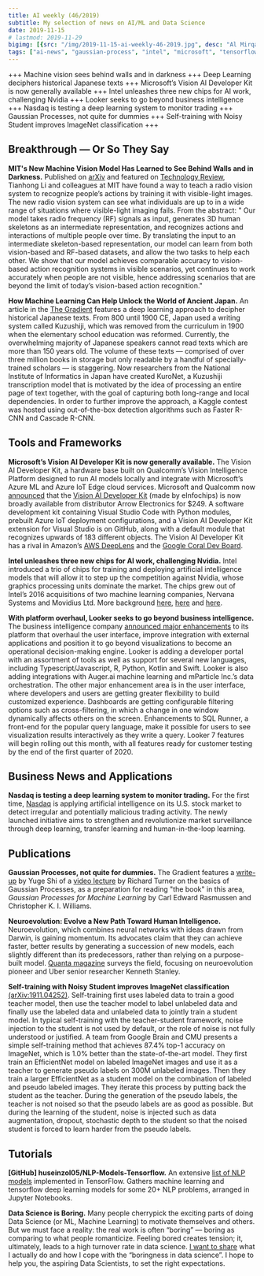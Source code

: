 ```yaml
---
title: AI weekly (46/2019)
subtitle: My selection of news on AI/ML and Data Science
date: 2019-11-15
# lastmod: 2019-11-29
bigimg: [{src: "/img/2019-11-15-ai-weekly-46-2019.jpg", desc: "Al Mirqab, near Cannes (2018)"}]
tags: ["ai-news", "gaussian-process", "intel", "microsoft", "tensorflow"]
---
```


+++ Machine vision sees behind walls and in darkness +++ Deep Learning deciphers historical Japanese texts +++ Microsoft’s Vision AI Developer Kit is now generally available +++ Intel unleashes three new chips for AI work, challenging Nvidia +++ Looker seeks to go beyond business intelligence +++ Nasdaq is testing a deep learning system to monitor trading +++ Gaussian Processes, not quite for dummies +++ Self-training with Noisy Student improves ImageNet classification +++


<!--more-->

## Breakthrough &mdash; Or So They Say


**MIT's New Machine Vision Model Has Learned to See Behind Walls and in Darkness.** Published on [arXiv](https://arxiv.org/abs/1909.09300) and featured on [Technology Review](https://www.technologyreview.com/s/614470/machine-vision-has-learned-to-use-radio-waves-to-see-through-walls-and-in-darkness/), Tianhong Li and colleagues at MIT have found a way to teach a radio vision system to recognize people’s actions by training it with visible-light images. The new radio vision system can see what individuals are up to in a wide range of situations where visible-light imaging fails. From the abstract: " Our model takes radio frequency (RF) signals as input, generates 3D human skeletons as an intermediate representation, and recognizes actions and interactions of multiple people over time. By translating the input to an intermediate skeleton-based representation, our model can learn from both vision-based and RF-based datasets, and allow the two tasks to help each
other. We show that our model achieves comparable accuracy to vision-based action recognition systems in visible scenarios, yet continues to work accurately when people are not visible, hence addressing scenarios that are beyond the limit of today’s vision-based action recognition."


**How Machine Learning Can Help Unlock the World of Ancient Japan.** An article in the [The Gradient](https://thegradient.pub/machine-learning-ancient-japan/) features a deep learning approach to decipher historical Japanese texts. From 800 until 1900 CE, Japan used a writing system called Kuzushiji, which was removed from the curriculum in 1900 when the elementary school education was reformed. Currently, the overwhelming majority of Japanese speakers cannot read texts which are more than 150 years old. The volume of these texts — comprised of over three million books in storage but only readable by a handful of specially-trained scholars — is staggering. Now researchers from the National Institute of Informatics in Japan have created KuroNet, a Kuzushiji transcription model that is motivated by the idea of processing an entire page of text together, with the goal of capturing both long-range and local dependencies. In order to further improve the approach, a Kaggle contest was hosted using out-of-the-box detection algorithms such as Faster R-CNN and Cascade R-CNN. 



## Tools and Frameworks

**Microsoft’s Vision AI Developer Kit is now generally available.** The Vision AI Developer Kit, a hardware base built on Qualcomm’s Vision Intelligence Platform designed to run AI models locally and integrate with Microsoft’s Azure ML and Azure IoT Edge cloud services. Microsoft and Qualcomm now [announced](https://azure.microsoft.com/en-us/blog/microsoft-and-qualcomm-accelerate-ai-with-vision-ai-developer-kit/) that the [Vision AI Developer Kit](https://venturebeat.com/2019/09/03/microsofts-vision-ai-developer-kit-is-now-generally-available/) (made by eInfochips) is now broadly available from distributor Arrow Electronics for $249. A software development kit containing Visual Studio Code with Python modules, prebuilt Azure IoT deployment configurations, and a Vision AI Developer Kit extension for Visual Studio is on GitHub, along with a default module that recognizes upwards of 183 different objects. The Vision AI Developer Kit has a rival in Amazon’s [AWS DeepLens](https://venturebeat.com/2017/11/29/amazon-unveils-deeplens-a-249-camera-for-deep-learning/) and the [Google Coral Dev Board](https://venturebeat.com/2019/03/06/google-begins-selling-the-150-coral-dev-board-a-hardware-kit-for-accelerated-ai-edge-computing/).


**Intel unleashes three new chips for AI work, challenging Nvidia.** Intel introduced a trio of chips for training and deploying artificial intelligence models that will allow it to step up the competition against Nvidia, whose graphics processing units dominate the market. The chips grew out of Intel’s 2016 acquisitions of two machine learning companies, Nervana Systems and Movidius Ltd. More background [here](https://www.intel.ai/nnp-aisummit/#gs.fmldpp), [here](https://www.extremetech.com/computing/296990-intel-nervana-nnp-i-nnp-t-a-training-inference) and [here](https://siliconangle.com/2019/11/12/challenging-nvidia-intel-unleashes-new-chips-ai-training-inference/).


**With platform overhaul, Looker seeks to go beyond business intelligence.** The business intelligence company [announced major enhancements](https://siliconangle.com/2019/11/06/looker-seeks-go-beyond-business-intelligence-platform-overhaul/) to its platform that overhaul the user interface, improve integration with external applications and position it to go beyond visualizations to become an operational decision-making engine. Looker is adding a developer portal with an assortment of tools as well as support for several new languages, including Typescript/Javascript, R, Python, Kotlin and Swift. Looker is also adding integrations with Auger.ai machine learning and mParticle Inc.’s data orchestration. The other major enhancement area is in the user interface, where developers and users are getting greater flexibility to build customized experience. Dashboards are getting configurable filtering options such as cross-filtering, in which a change in one window dynamically affects others on the screen. Enhancements to SQL Runner, a front-end for the popular query language, make it possible for users to see visualization results interactively as they write a query. Looker 7 features will begin rolling out this month, with all features ready for customer testing by the end of the first quarter of 2020.



## Business News and Applications


**Nasdaq is testing a deep learning system to monitor trading.** 
For the first time, [Nasdaq](https://www.nasdaq.com/articles/for-the-first-time-nasdaq-is-using-artificial-intelligence-to-surveil-u.s.-stock-market) is applying artificial intelligence on its U.S. stock market to detect irregular and potentially malicious trading activity. The newly launched initiative aims to strengthen and revolutionize market surveillance through deep learning, transfer learning and human-in-the-loop learning.




## Publications

**Gaussian Processes, not quite for dummies.** The Gradient features a [write-up](https://thegradient.pub/gaussian-process-not-quite-for-dummies/) by Yuge Shi of a [video lecture](https://youtu.be/92-98SYOdlY) by Richard Turner on the basics of Gaussian Processes, as a preparation for reading "the book" in this area, *Gaussian Processes for Machine Learning* by Carl Edward Rasmussen and Christopher K. I. Williams. 


**Neuroevolution: Evolve a New Path Toward Human Intelligence.** Neuroevolution, which combines neural networks with ideas drawn from Darwin, is gaining momentum. Its advocates claim that they can achieve faster, better results by generating a succession of new models, each slightly different than its predecessors, rather than relying on a purpose-built model. [Quanta magazine](https://www.quantamagazine.org/computers-evolve-a-new-path-toward-human-intelligence-20191106/) surveys the field, focusing on neuroevolution pioneer and Uber senior researcher Kenneth Stanley.


**Self-training with Noisy Student improves ImageNet classification** [(arXiv:1911.04252)](https://arxiv.org/abs/1911.04252). Self-training first uses labeled data to train a good teacher model, then use the teacher model to label unlabeled data and finally use the labeled data and unlabeled data to jointly train a student model. In typical self-training with the teacher-student framework, noise injection to the student is not used by default, or the role
of noise is not fully understood or justified. A team from Google Brain and CMU presents a simple self-training method that achieves 87.4% top-1 accuracy on ImageNet, which is 1.0% better than the state-of-the-art model. They first train an EfficientNet model on labeled ImageNet images and use it as a teacher to generate pseudo labels on 300M unlabeled images. Then they train a larger EfficientNet as a student model on the combination of labeled and pseudo labeled images. They iterate this process by putting back the student as the teacher. During the generation of the pseudo labels, the teacher is not noised so that the pseudo labels are as good as possible. But during the learning of the student, noise is injected such as data augmentation, dropout, stochastic depth to the student so that the noised student is forced to learn harder from the pseudo labels.



## Tutorials

**[GitHub] huseinzol05/NLP-Models-Tensorflow.** An extensive [list of NLP models](https://github.com/huseinzol05/NLP-Models-Tensorflow) implemented in TensorFlow. Gathers machine learning and tensorflow deep learning models for some 20+ NLP problems, arranged in Jupyter Notebooks. 

**Data Science is Boring.** Many people cherrypick the exciting parts of doing Data Science (or ML, Machine Learning) to motivate themselves and others. But we must face a reality: the real work is often “boring” — boring as comparing to what people romanticize. Feeling bored creates tension; it, ultimately, leads to a high turnover rate in data science. [I want to share](https://towardsdatascience.com/data-science-is-boring-1d43473e353e) what I actually do and how I cope with the “boringness in data science”. I hope to help you, the aspiring Data Scientists, to set the right expectations.  